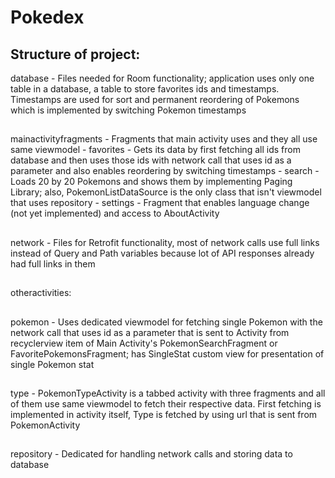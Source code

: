 # Pokedex

## Structure of project:

database - Files needed for Room functionality; application uses only one table in a database, a table to store favorites ids and timestamps. Timestamps are used for sort and permanent reordering of Pokemons which is implemented by switching Pokemon timestamps

## 

mainactivityfragments - Fragments that main activity uses and they all use same viewmodel
	- favorites
		- Gets its data by first fetching all ids from database and then uses those ids with network call that uses id as a parameter and also enables reordering by switching timestamps
	- search
		- Loads 20 by 20 Pokemons and shows them by implementing Paging Library; also, PokemonListDataSource is the only class that isn't viewmodel that uses repository 
	- settings
		- Fragment that enables language change (not yet implemented) and access to AboutActivity
		
 ## 
network - Files for Retrofit functionality, most of network calls use full links instead of Query and Path variables because lot of API responses already had full links in them

## 
otheractivities:
## 
pokemon
	- Uses dedicated viewmodel for fetching single Pokemon with the network call that uses id as a parameter that is sent to Activity from recyclerview item of Main Activity's PokemonSearchFragment or FavoritePokemonsFragment; has SingleStat custom view for presentation of single Pokemon stat
##
type
	- PokemonTypeActivity is a tabbed activity with three fragments and all of them use same viewmodel to fetch their respective data. First fetching is implemented in activity itself, Type is fetched by using url that is sent from PokemonActivity

## 
repository - Dedicated for handling network calls and storing data to database

